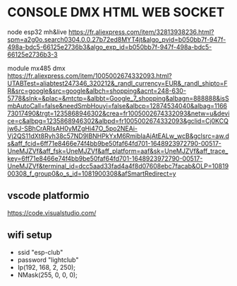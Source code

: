 # CONSOLE DMX HTML WEB SOCKET
node esp32 mh&live
https://fr.aliexpress.com/item/32813938236.html?spm=a2g0o.search0304.0.0.27b72ed8MYT4jt&algo_pvid=b050bb7f-947f-498a-bdc5-66125e2736b3&algo_exp_id=b050bb7f-947f-498a-bdc5-66125e2736b3-3

module mx485 dmx
https://fr.aliexpress.com/item/1005002674332093.html?UTABTest=aliabtest247346_320212&_randl_currency=EUR&_randl_shipto=FR&src=google&src=google&albch=shopping&acnt=248-630-5778&slnk=&plac=&mtctp=&albbt=Google_7_shopping&albagn=888888&isSmbAutoCall=false&needSmbHouyi=false&albcp=12874534040&albag=116673017490&trgt=1235868946302&crea=fr1005002674332093&netw=u&device=c&albpg=1235868946302&albpd=fr1005002674332093&gclid=Cj0KCQjw6J-SBhCrARIsAH0yMZgHi47O_5po2NEAi-Vj2QS11dXt8Ryh38c57ND9IBNHPkYxM6RmibIaAjAtEALw_wcB&gclsrc=aw.ds&aff_fcid=6ff71e8466e74f4bb9be50faf64fd701-1648923972790-00517-UneMJZVf&aff_fsk=UneMJZVf&aff_platform=aaf&sk=UneMJZVf&aff_trace_key=6ff71e8466e74f4bb9be50faf64fd701-1648923972790-00517-UneMJZVf&terminal_id=dcc5aad33fad4a4f8d07608ebc7facab&OLP=1081900308_f_group0&o_s_id=1081900308&afSmartRedirect=y

## vscode platformio
https://code.visualstudio.com/

## wifi setup

- ssid "esp-club"
- password "lightclub"
- Ip(192, 168, 2, 250);
- NMask(255, 0, 0, 0);
